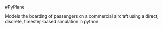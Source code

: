 #PyPlane

Models the boarding of passengers on a commercial aircraft using a direct, discrete, timestep-based simulation in python.
